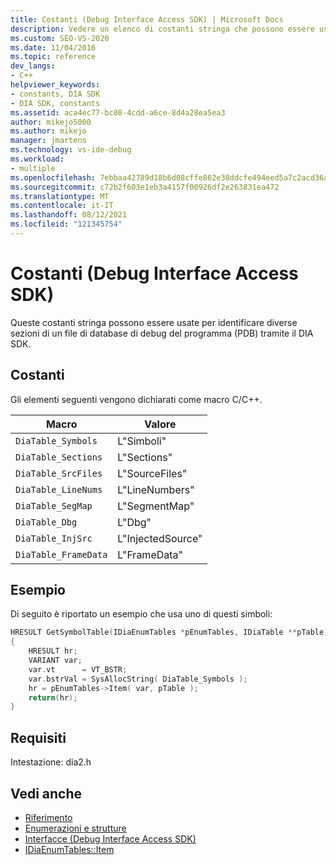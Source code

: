 ```yaml
---
title: Costanti (Debug Interface Access SDK) | Microsoft Docs
description: Vedere un elenco di costanti stringa che possono essere usate per identificare varie sezioni di un file di database di debug del programma (PDB) tramite l'SDK di accesso all'interfaccia di debug (DIA).
ms.custom: SEO-VS-2020
ms.date: 11/04/2016
ms.topic: reference
dev_langs:
- C++
helpviewer_keywords:
- constants, DIA SDK
- DIA SDK, constants
ms.assetid: aca4ec77-bc08-4cdd-a6ce-8d4a28ea5ea3
author: mikejo5000
ms.author: mikejo
manager: jmartens
ms.technology: vs-ide-debug
ms.workload:
- multiple
ms.openlocfilehash: 7ebbaa42789d18b6d08cffe862e38ddcfe494eed5a7c2acd36a772986c95ce96
ms.sourcegitcommit: c72b2f603e1eb3a4157f00926df2e263831ea472
ms.translationtype: MT
ms.contentlocale: it-IT
ms.lasthandoff: 08/12/2021
ms.locfileid: "121345754"
---
```

# <a name="constants-debug-interface-access-sdk"></a>Costanti (Debug Interface Access SDK)
Queste costanti stringa possono essere usate per identificare diverse sezioni di un file di database di debug del programma (PDB) tramite il DIA SDK.

## <a name="constants"></a>Costanti
Gli elementi seguenti vengono dichiarati come macro C/C++.

|Macro|Valore|
|-----------|-----------|
|`DiaTable_Symbols`|L"Simboli"|
|`DiaTable_Sections`|L"Sections"|
|`DiaTable_SrcFiles`|L"SourceFiles"|
|`DiaTable_LineNums`|L"LineNumbers"|
|`DiaTable_SegMap`|L"SegmentMap"|
|`DiaTable_Dbg`|L"Dbg"|
|`DiaTable_InjSrc`|L"InjectedSource"|
|`DiaTable_FrameData`|L"FrameData"|

## <a name="example"></a>Esempio
Di seguito è riportato un esempio che usa uno di questi simboli:

```C++
HRESULT GetSymbolTable(IDiaEnumTables *pEnumTables, IDiaTable **pTable)
{
    HRESULT hr;
    VARIANT var;
    var.vt      = VT_BSTR;
    var.bstrVal = SysAllocString( DiaTable_Symbols );
    hr = pEnumTables->Item( var, pTable );
    return(hr);
}
```

## <a name="requirements"></a>Requisiti
Intestazione: dia2.h

## <a name="see-also"></a>Vedi anche
- [Riferimento](../../debugger/debug-interface-access/debug-interface-access-sdk-reference.md)
- [Enumerazioni e strutture](../../debugger/debug-interface-access/enumerations-and-structures.md)
- [Interfacce (Debug Interface Access SDK)](../../debugger/debug-interface-access/interfaces-debug-interface-access-sdk.md)
- [IDiaEnumTables::Item](../../debugger/debug-interface-access/idiaenumtables-item.md)
